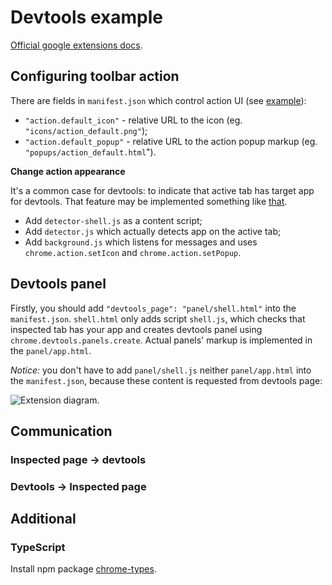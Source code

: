 # Devtools example

[Official google extensions docs](https://developer.chrome.com/docs/extensions).

## Configuring toolbar action

There are fields in `manifest.json` which control action UI (see [example](https://developer.chrome.com/docs/extensions/reference/api/action#show_a_popup)):

- `"action.default_icon"` - relative URL to the icon (eg. `"icons/action_default.png"`);
- `"action.default_popup"` - relative URL to the action popup markup (eg. `"popups/action_default.html`").

**Change action appearance**

It's a common case for devtools: to indicate that active tab has target app for devtools. That feature may be implemented something like [that](https://developer.chrome.com/docs/extensions/reference/api/runtime#example-content-msg).

- Add `detector-shell.js` as a content script;
- Add `detector.js` which actually detects app on the active tab;
- Add `background.js` which listens for messages and uses `chrome.action.setIcon` and `chrome.action.setPopup`.

## Devtools panel

Firstly, you should add `"devtools_page": "panel/shell.html"` into the `manifest.json`. `shell.html` only adds script `shell.js`, which checks that inspected tab has your app and creates devtools panel using `chrome.devtools.panels.create`. Actual panels' markup is implemented in the `panel/app.html`.

_Notice:_ you don't have to add `panel/shell.js` neither `panel/app.html` into the `manifest.json`, because these content is requested from devtools page:

![Extension diagram](https://developer.chrome.com/static/docs/extensions/how-to/devtools/extend-devtools/image/architecture-diagram.png).

## Communication

### Inspected page -> devtools

### Devtools -> Inspected page

## Additional

### TypeScript

Install npm package [chrome-types](https://www.npmjs.com/package/chrome-types).
